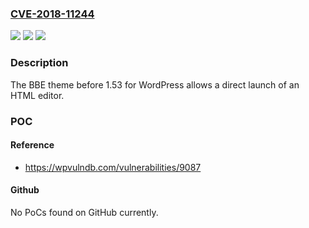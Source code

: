 ### [CVE-2018-11244](https://cve.mitre.org/cgi-bin/cvename.cgi?name=CVE-2018-11244)
![](https://img.shields.io/static/v1?label=Product&message=n%2Fa&color=blue)
![](https://img.shields.io/static/v1?label=Version&message=n%2Fa&color=blue)
![](https://img.shields.io/static/v1?label=Vulnerability&message=n%2Fa&color=brighgreen)

### Description

The BBE theme before 1.53 for WordPress allows a direct launch of an HTML editor.

### POC

#### Reference
- https://wpvulndb.com/vulnerabilities/9087

#### Github
No PoCs found on GitHub currently.

